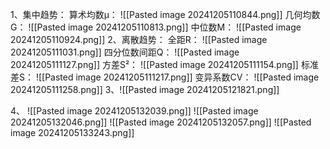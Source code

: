 1、集中趋势：
     算术均数μ：
     ![[Pasted image 20241205110844.png]]
     几何均数G：
     ![[Pasted image 20241205110813.png]]
     中位数M：
     ![[Pasted image 20241205110924.png]]
2、离散趋势：
     全距R：
     ![[Pasted image 20241205111031.png]]
     四分位数间距Q：
     ![[Pasted image 20241205111127.png]]
     方差S²：
     ![[Pasted image 20241205111154.png]]
     标准差S：
     ![[Pasted image 20241205111217.png]]
     变异系数CV：
     ![[Pasted image 20241205111258.png]]
3、![[Pasted image 20241205121821.png]]

4、
![[Pasted image 20241205132039.png]]
![[Pasted image 20241205132046.png]]
![[Pasted image 20241205132057.png]]
![[Pasted image 20241205133243.png]]
